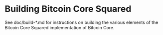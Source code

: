 Building Bitcoin Core Squared
=============================

See doc/build-*.md for instructions on building the various
elements of the Bitcoin Core Squared implementation of Bitcoin
Core.